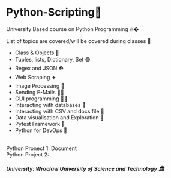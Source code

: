 # Python-Scripting🎯
University Based course on Python Programming 🔥� <br>

List of topics are covered/will be covered during classes 🎒
<br>
* Class & Objects 📗<br>
* Tuples, lists, Dictionary, Set 🟢<br>
* Regex and JSON ⛑️<br>
* Web Scraping ✈️<br>
* Image Processing 🥇<br>
* Sending E-Mails 🧑‍🎨<br>
* GUI programming 👨‍🎓<br>
* Interacting with databases 📆<br>
* Interacting with CSV and docs file 📁<br>
* Data visualisation and Exploration 📂<br>
* Pytest Framework 🎒
* Python for DevOps 🧰
<br>
Python Pronect 1: Document <br>
Python Project 2:
<h5>University: Wroclaw University of Science and Technology 🏛️</h5>
<br>
<br>
